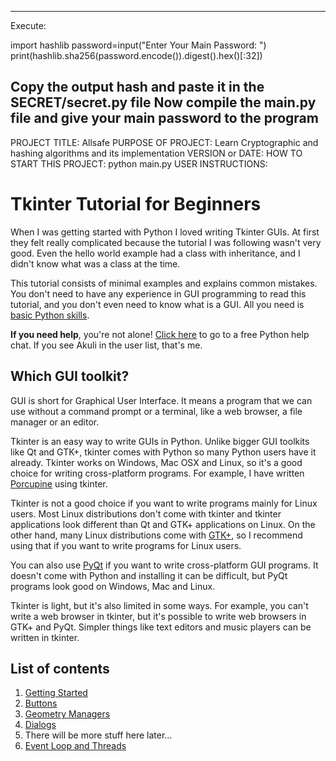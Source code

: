 ------------------------------------------------------------------------
Execute:

import hashlib
password=input("Enter Your Main Password: ")
print(hashlib.sha256(password.encode()).digest().hex()[:32])

Copy the output hash and paste it in the SECRET/secret.py file
Now compile the main.py file and give your main password to the program
------------------------------------------------------------------------

 PROJECT TITLE: Allsafe
 PURPOSE OF PROJECT: Learn Cryptographic and hashing algorithms and its implementation
 VERSION or DATE: 
 HOW TO START THIS PROJECT: python main.py
 USER INSTRUCTIONS:

# Tkinter Tutorial for Beginners

When I was getting started with Python I loved writing Tkinter GUIs. At
first they felt really complicated because the tutorial I was following
wasn't very good. Even the hello world example had a class with
inheritance, and I didn't know what was a class at the time.

This tutorial consists of minimal examples and explains common mistakes.
You don't need to have any experience in GUI programming to read this
tutorial, and you don't even need to know what is a GUI. All you need is
[basic Python
skills](https://github.com/Akuli/python-tutorial/tree/master/basics#basics).

**If you need help**, you're not alone! [Click
here](https://kiwiirc.com/client/chat.freenode.net/##learnpython) to go
to a free Python help chat. If you see Akuli in the user list, that's me.

## Which GUI toolkit?

GUI is short for Graphical User Interface. It means a program that we
can use without a command prompt or a terminal, like a web browser, a
file manager or an editor.

Tkinter is an easy way to write GUIs in Python. Unlike bigger GUI
toolkits like Qt and GTK+, tkinter comes with Python so many Python
users have it already. Tkinter works on Windows, Mac OSX and Linux, so
it's a good choice for writing cross-platform programs. For example, I
have written [Porcupine](https://github.com/Akuli/porcupine) using
tkinter.

Tkinter is not a good choice if you want to write programs mainly for
Linux users. Most Linux distributions don't come with tkinter and
tkinter applications look different than Qt and GTK+ applications on
Linux. On the other hand, many Linux distributions come with
[GTK+](https://python-gtk-3-tutorial.readthedocs.io/en/latest/), so I
recommend using that if you want to write programs for Linux users.

You can also use [PyQt](http://zetcode.com/gui/pyqt5/) if you want to
write cross-platform GUI programs. It doesn't come with Python and
installing it can be difficult, but PyQt programs look good on Windows,
Mac and Linux.

Tkinter is light, but it's also limited in some ways. For example, you
can't write a web browser in tkinter, but it's possible to write web
browsers in GTK+ and PyQt. Simpler things like text editors and music
players can be written in tkinter.

## List of contents

1. [Getting Started](getting-started.md)
2. [Buttons](buttons.md)
3. [Geometry Managers](geometry-managers.md)
4. [Dialogs](dialogs.md)
5. There will be more stuff here later...
6. [Event Loop and Threads](event-loop-stuff.md)
